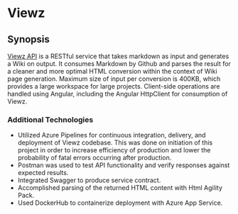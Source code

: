 # Viewz
## Synopsis
[Viewz API](https://viewz.azurewebsites.net) is a RESTful service that takes markdown as input and generates a Wiki on output.
It consumes Markdown by Github and parses the result for a cleaner and more optimal HTML conversion within the context of Wiki page generation. Maximum size of input per conversion is 400KB, which provides a large workspace for large projects.
Client-side operations are handled using Angular, including the Angular HttpClient for consumption of Viewz.

### Additional Technologies
* Utilized Azure Pipelines for continuous integration, delivery, and deployment of Viewz codebase. This was done on initiation of this project in order to increase efficiency of production and lower the probability of fatal errors occurring after production.
* Postman was used to test API functionality and verify responses against expected results.
* Integrated Swagger to produce service contract.
* Accomplished parsing of the returned HTML content with Html Agility Pack.
* Used DockerHub to containerize deployment with Azure App Service.
